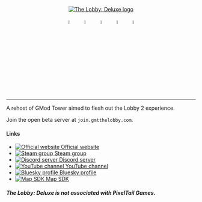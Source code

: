 <p align=center>
  <a href="https://gmtthelobby.com/"><img  alt="The Lobby: Deluxe logo" src="https://gmtthelobby.com/images/logo_deluxe.png"/></a>
  <br><br>
  <a href="https://gmtthelobby.com/" title="Official website"><img width="5%" alt="Official website" src="https://i.imgur.com/I2yT9SN.png"></a> 
  <a href="https://steamcommunity.com/groups/gmtthelobby" title="Steam group"><img width="5%" alt="Steam group" src="https://developer.valvesoftware.com/w/images/3/30/Steam_icon.png"></a> 
  <a href="https://discord.com/invite/uEJzrTFxpY" title="Discord server"><img width="5%" alt="Discord server" src="https://developer.valvesoftware.com/w/images/1/18/Discord_icon.png"></a> 
  <a href="https://www.youtube.com/@TheLobbyDeluxe" title="YouTube channel"><img width="5%" alt="YouTube channel" src="https://developer.valvesoftware.com/w/images/4/4c/YouTube_icon.png"></a> 
  <a href="https://bsky.app/profile/thelobbydeluxe.com" title="Bluesky profile"><img width="5%" alt="Bluesky profile" src="https://developer.valvesoftware.com/w/images/d/d0/Bluesky_icon.png"></a>
</p>

----

A rehost of GMod Tower aimed to flesh out the Lobby 2 experience.

Join the open beta server at `join.gmtthelobby.com`.

#### Links
- [![Official website](https://i.imgur.com/dS8ctfO.png) Official website](https://gmtthelobby.com/)
- [![Steam group](https://i.imgur.com/SGL4zcJ.png) Steam group](https://steamcommunity.com/groups/gmtthelobby)
- [![Discord server](https://i.imgur.com/pgLNitm.png) Discord server](https://discord.com/invite/uEJzrTFxpY)
- [![YouTube channel](https://i.imgur.com/76FljEy.png) YouTube channel](https://www.youtube.com/@TheLobbyDeluxe)
- [![Bluesky profile](https://i.imgur.com/nQy9dJ8.png) Bluesky profile](https://bsky.app/profile/thelobbydeluxe.com)
- [![Map SDK](https://i.imgur.com/mrQcZY9.png) Map SDK](https://github.com/TheLobbyDeluxe/mapsdk)

##### The Lobby: Deluxe is not associated with PixelTail Games.
